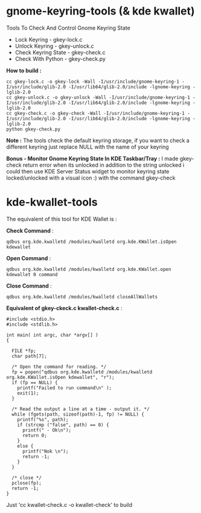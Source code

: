 # gnome-keyring-tools (& kde kwallet)
Tools To Check And Control Gnome Keyring State

- Lock Keyring - gkey-lock.c
- Unlock Keyring - gkey-unlock.c
- Check Keyring State - gkey-check.c
- Check With Python - gkey-check.py

**How to build :**

    cc gkey-lock.c -o gkey-lock -Wall -I/usr/include/gnome-keyring-1 -I/usr/include/glib-2.0 -I/usr/lib64/glib-2.0/include -lgnome-keyring -lglib-2.0
    cc gkey-unlock.c -o gkey-unlock -Wall -I/usr/include/gnome-keyring-1 -I/usr/include/glib-2.0 -I/usr/lib64/glib-2.0/include -lgnome-keyring -lglib-2.0
    cc gkey-check.c -o gkey-check -Wall -I/usr/include/gnome-keyring-1 -I/usr/include/glib-2.0 -I/usr/lib64/glib-2.0/include -lgnome-keyring -lglib-2.0
    python gkey-check.py

**Note :**
The tools check the default keyring storage, if you want to check a different keyring just replace NULL with the name of your keyring 

**Bonus - Monitor Gnome Keyring State In KDE Taskbar/Tray :**
I made gkey-check return error when its unlocked in addition to the string unlocked i could then use KDE Server Status widget to monitor keyring state locked/unlocked with a visual icon :) with the command gkey-check

# kde-kwallet-tools
The equivalent of this tool for KDE Wallet is :

**Check Command** :

    qdbus org.kde.kwalletd /modules/kwalletd org.kde.KWallet.isOpen kdewallet
    
**Open Command** :

    qdbus org.kde.kwalletd /modules/kwalletd org.kde.KWallet.open kdewallet 0 command
    
**Close Command** :

    qdbus org.kde.kwalletd /modules/kwalletd closeAllWallets
    
**Equivalent of gkey-ckeck.c kwallet-check.c** :

    #include <stdio.h>
    #include <stdlib.h>

    int main( int argc, char *argv[] )
    {

      FILE *fp;
      char path[7];

      /* Open the command for reading. */
      fp = popen("qdbus org.kde.kwalletd /modules/kwalletd org.kde.KWallet.isOpen kdewallet", "r");
      if (fp == NULL) {
        printf("Failed to run command\n" );
        exit(1);
      }

      /* Read the output a line at a time - output it. */
      while (fgets(path, sizeof(path)-1, fp) != NULL) {
        printf("%s", path);
        if (strcmp ("false", path) == 0) {
          printf(" - Ok\n");
          return 0;
        }
        else {
          printf("Nok \n");
          return -1;
        }
      }

      /* close */
      pclose(fp);
      return -1;
    }

Just 'cc kwallet-check.c -o kwallet-check' to build

    
